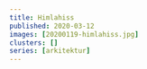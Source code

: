 ```yaml
---
title: Himlahiss
published: 2020-03-12
images: [20200119-himlahiss.jpg]
clusters: []
series: [arkitektur]
---
```

